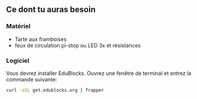## Ce dont tu auras besoin

### Matériel

- Tarte aux framboises
- feux de circulation pi-stop ou LED 3x et résistances

### Logiciel

Vous devrez installer EduBlocks. Ouvrez une fenêtre de terminal et entrez la commande suivante:

```bash
curl -sSL get.edublocks.org | frapper
```